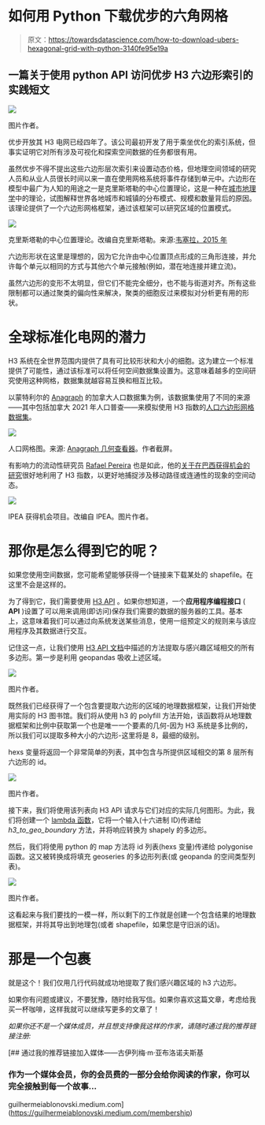# 如何用 Python 下载优步的六角网格

> 原文：<https://towardsdatascience.com/how-to-download-ubers-hexagonal-grid-with-python-3140fe95e19a>

## 一篇关于使用 python API 访问优步 H3 六边形索引的实践短文

![](img/2630e4ab302a34f3c97aa16793e4e26c.png)

图片作者。

优步开放其 H3 电网已经四年了。该公司最初开发了用于乘坐优化的索引系统，但事实证明它对所有涉及可视化和探索空间数据的任务都很有用。

虽然优步不得不提出这些六边形层次索引来设置动态价格，但地理空间领域的研究人员和从业人员很长时间以来一直在使用网格系统将事件存储到单元中。六边形在模型中最广为人知的用途之一是克里斯塔勒的中心位置理论，这是一种在[城市地理学](https://www.thoughtco.com/overview-of-urban-geography-1435803)中的理论，试图解释世界各地城市和城镇的分布模式、规模和数量背后的原因。该理论提供了一个六边形网格框架，通过该框架可以研究区域的位置模式。

![](img/bf06cefbc65e7eeaa051bb038916066a.png)

克里斯塔勒的中心位置理论。改编自克里斯塔勒。来源:[韦塞拉，2015 年](https://www.researchgate.net/publication/262666158_Microeconomics_Approaches_in_the_Christaller%27s_Central_Places_Theory)

六边形形状在这里是理想的，因为它允许由中心位置顶点形成的三角形连接，并允许每个单元以相同的方式与其他六个单元接触(例如，潜在地连接并建立流)。

虽然六边形的变形不太明显，但它们不能完全细分，也不能与街道对齐。所有这些限制都可以通过聚类的偏向性来解决，聚类的细胞反过来模拟对分析更有用的形状。

# 全球标准化电网的潜力

H3 系统在全世界范围内提供了具有可比较形状和大小的细胞。这为建立一个标准提供了可能性，通过该标准可以将任何空间数据集设置为。这意味着越多的空间研究使用这种网格，数据集就越容易互换和相互比较。

以蒙特利尔的 [Anagraph](https://anagraph.io/) 的加拿大人口数据集为例，该数据集使用了不同的来源——其中包括加拿大 2021 年人口普查——来模拟使用 H3 指数的[人口六边形网格数据集](https://geometric-data-viewer.anagraph.io/?zoom=8.40&lat=45.6239&long=-73.8094&layer=LocalPop-2016)。

![](img/50c1216f1ce729f2b5d902315a490efc.png)

人口网格图。来源: [Anagraph 几何查看器](https://geometric-data-viewer.anagraph.io/?zoom=8.40&lat=45.6239&long=-73.8094&layer=LocalPop-2016)。作者截屏。

有影响力的流动性研究员 [Rafael Pereira](https://twitter.com/UrbanDemog) 也是如此，他的[关于在巴西获得机会的研究](https://www.ipea.gov.br/acessooportunidades/en/)很好地利用了 H3 指数，以更好地捕捉涉及移动路径或连通性的现象的空间动态。

![](img/01f44fbc9af58d488a06e26d718fe509.png)

IPEA 获得机会项目。改编自 IPEA。图片作者。

# 那你是怎么得到它的呢？

如果您使用空间数据，您可能希望能够获得一个链接来下载某处的 shapefile。在这里不会是这样的。

为了得到它，我们需要使用 [H3 API](https://uber.github.io/h3-py/api_reference.html) 。如果你想知道，一个**应用程序编程接口** ( **API** )设置了可以用来调用(即访问)保存我们需要的数据的服务器的工具。基本上，这意味着我们可以通过向系统发送某些消息，使用一组预定义的规则来与该应用程序及其数据进行交互。

记住这一点，让我们使用 [H3 API 文档](https://uber.github.io/h3-py/api_reference.html)中描述的方法提取与感兴趣区域相交的所有多边形。第一步是利用 geopandas 吸收上述区域。

![](img/9685c4f52863c548fe96e1b01e62c89d.png)

图片作者。

既然我们已经获得了一个包含要提取六边形的区域的地理数据框架，让我们开始使用实际的 H3 图书馆。我们将从使用 h3 的 polyfill 方法开始，该函数将从地理数据框架和比例中获取第一个也是唯一一个要素的几何-因为 H3 系统是多比例的，所以我们可以提取多种大小的六边形-这里将是 8，最细的级别。

hexs 变量将返回一个非常简单的列表，其中包含与所提供区域相交的第 8 层所有六边形的 id。

![](img/e719c7499c30f92be9c861ddcaa40222.png)

图片作者。

接下来，我们将使用该列表向 H3 API 请求与它们对应的实际几何图形。为此，我们将创建一个 [lambda 函数](https://www.w3schools.com/python/python_lambda.asp)，它将一个输入(十六进制 ID)传递给 *h3_to_geo_boundary* 方法，并将响应转换为 shapely 的多边形。

然后，我们将使用 python 的 map 方法将 id 列表(hexs 变量)传递给 polygonise 函数。这又被转换成将填充 geoseries 的多边形列表(或 geopanda 的空间类型列表)。

![](img/0cd7c2e8dbb24d40cdc7c1190f1929c2.png)

图片作者。

这看起来与我们要找的一模一样，所以剩下的工作就是创建一个包含结果的地理数据框架，并将其导出到地理包(或者 shapefile，如果您是守旧派的话)。

# 那是一个包裹

就是这个！我们仅用几行代码就成功地提取了我们感兴趣区域的 h3 六边形。

如果你有问题或建议，不要犹豫，随时给我写信。如果你喜欢这篇文章，考虑给我买一杯咖啡，这样我就可以继续写更多的文章了！

*如果你还不是一个媒体成员，并且想支持像我这样的作家，请随时通过我的推荐链接注册:*

[](https://guilhermeiablonovski.medium.com/membership) [## 通过我的推荐链接加入媒体——古伊列梅·m·亚布洛诺夫斯基

### 作为一个媒体会员，你的会员费的一部分会给你阅读的作家，你可以完全接触到每一个故事…

guilhermeiablonovski.medium.com](https://guilhermeiablonovski.medium.com/membership)